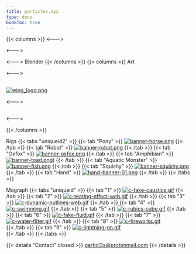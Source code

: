 ```yaml
---
title: particles.xyz
type: docs
bookToc: true
---
```

{{< columns >}}
<--->

<--->

<--->
Blender 
{{< /columns >}}
{{< columns >}}
Art

<--->
## 
[![wing_logo.png](https://i.postimg.cc/7xsrLTJR/wing_logo.png)](winged_female)


<--->
## 

<--->


{{< /columns >}}

Rigs
{{< tabs "uniqueid2" >}}
{{< tab "Pony" >}}
[![banner-horse.png](https://i.postimg.cc/c0wMqmNG/banner-horse.png)](/horse_rig/)
{{< /tab >}}
{{< tab "Robot" >}}
[![banner-robot.png](https://i.postimg.cc/yBJyjKQd/banner-robot.png)](/purple_rig/)
{{< /tab >}}
{{< tab "Oxfox" >}}
[![banner-oxfox.png](https://i.postimg.cc/R9jQbYyT/banner-oxfox.png)](/oxfox_rig/)
{{< /tab >}}
{{< tab "Amphibian" >}}
[![banner-toad.png](https://i.postimg.cc/yKpT0xTt/banner-toad.png)](/toad_rig/))
{{< /tab >}}
{{< tab "Aquatic Monster" >}}
[![banner-fish.png](https://i.postimg.cc/nFWYxSzp/banner-fish.png)](/fish_rig/)
{{< /tab >}}
{{< tab "Squishy" >}}
[![banner-squishy.png](https://i.postimg.cc/W2nXB7g1/banner-squishy.png)](/squishy_rig/)
{{< /tab >}}
{{< tab "Hand" >}}
[![hand-banner-01.png](https://i.postimg.cc/5byZt3Gs/hand-banner-01.png)](/hand_rig/)
{{< /tab >}}
{{< /tabs >}}

Mograph
{{< tabs "uniqueid" >}}
{{< tab "1" >}}
[![c-fake-caustics.gif](https://i.postimg.cc/cxZc7bK1/c-fake-caustics.gif)](fake_caustics)
{{< /tab >}}
{{< tab "2" >}}
[![c-tearing-effect-web.gif](https://i.postimg.cc/k7JwvMJz/c-tearing-effect-web.gif)](tearing_effect)
{{< /tab >}}
{{< tab "3" >}}
[![c-dynamic-outlines-web.gif](https://i.postimg.cc/cWPJbfLS/c-dynamic-outlines-web.gif)](dynamic_outlines)
{{< /tab >}}
{{< tab "4" >}}
[![c-swimming.gif](https://i.postimg.cc/4X5QZd95/c-swimming.gif)](/procedural_swimming/)
{{< /tab >}}
{{< tab "5" >}}
[![c-rubics-cube.gif](https://i.postimg.cc/hSbyfnrv/c-rubics-cube.gif)](/rubics_cube/)
{{< /tab >}}
{{< tab "6" >}}
[![c-fake-fluid.gif](https://i.postimg.cc/Dv5DBDCx/c-fake-fluid.gif)](/fake_fluid/)
{{< /tab >}}
{{< tab "7" >}}
[![c-water-filter.gif](https://i.postimg.cc/KZq81PCV/c-water-filter.gif)](/fluid_text/)
{{< /tab >}}
{{< tab "8" >}}
[![c-fireworks.gif](https://i.postimg.cc/knhVGK84/c-fireworks.gif)](/fireworks/)  
{{< /tab >}}
{{< tab "9" >}}
[![c-lightning-gn.gif](https://i.postimg.cc/RMX4nDyX/c-lightning-gn.gif)](/bolt/)  
{{< /tab >}}
{{< /tabs >}}




{{< details "Contact" closed >}}
particl3s@protonmail.com
{{< /details >}}

